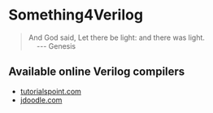# Something4Verilog
   
> And God said, Let there be light: and there was light.    
> &nbsp;&nbsp;&nbsp;&nbsp;--- Genesis

## Available online Verilog compilers

- [tutorialspoint.com](https://www.tutorialspoint.com/compile_verilog_online.php)
- [jdoodle.com](https://www.jdoodle.com/execute-verilog-online)
